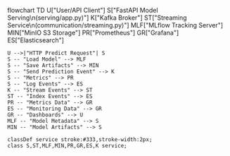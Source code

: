 flowchart TD
    U["User/API Client"]
    S["FastAPI Model Serving\n(serving/app.py)"]
    K["Kafka Broker"]
    ST["Streaming Service\n(communication/streaming.py)"]
    MLF["MLflow Tracking Server"]
    MIN["MinIO S3 Storage"]
    PR["Prometheus"]
    GR["Grafana"]
    ES["Elasticsearch"]

    U -->|"HTTP Predict Request"| S
    S -- "Load Model" --> MLF
    S -- "Save Artifacts" --> MIN
    S -- "Send Prediction Event" --> K
    S -- "Metrics" --> PR
    S -- "Log Events" --> ES
    K -- "Stream Events" --> ST
    ST -- "Index Events" --> ES
    PR -- "Metrics Data" --> GR
    ES -- "Monitoring Data" --> GR
    GR -- "Dashboards" --> U
    MLF -- "Model Metadata" --> S
    MIN -- "Model Artifacts" --> S

    classDef service stroke:#333,stroke-width:2px;
    class S,ST,MLF,MIN,PR,GR,ES,K service;
